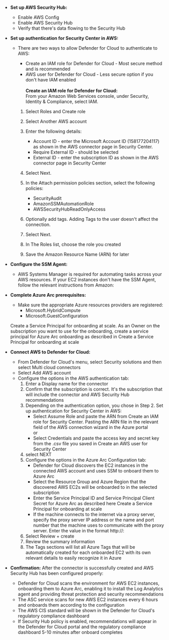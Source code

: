 * **Set up AWS Security Hub:**
  * Enable AWS Config
  * Enable AWS Security Hub
  * Verify that there's data flowing to the Security Hub

* **Set up authentication for Security Center in AWS:**
  * There are two ways to allow Defender for Cloud to authenticate to AWS:
    * Create an IAM role for Defender for Cloud - Most secure method and is recommended
    * AWS user for Defender for Cloud - Less secure option if you don't have IAM enabled<br><br>
  **Create an IAM role for Defender for Cloud:** <br>
    From your Amazon Web Services console, under Security, Identity & Compliance, select IAM.<br>

    1) Select Roles and Create role
    2) Select Another AWS account
    3) Enter the following details:

       * Account ID - enter the Microsoft Account ID (158177204117) as shown in the AWS connector page in Security Center.
       * Require External ID - should be selected
       * External ID - enter the subscription ID as shown in the AWS connector page in Security Center

     4) Select Next.

     5) In the Attach permission policies section, select the following policies:

        * SecurityAudit
        * AmazonSSMAutomationRole
        * AWSSecurityHubReadOnlyAccess

      6) Optionally add tags. Adding Tags to the user doesn't affect the connection.

      7) Select Next.

      8) In The Roles list, choose the role you created
      9) Save the Amazon Resource Name (ARN) for later

* **Configure the SSM Agent:**
  * AWS Systems Manager is required for automating tasks across your AWS resources. If your EC2 instances don't have the SSM Agent, follow the relevant instructions from Amazon:<br>
* **Complete Azure Arc prerequisites:**
  * Make sure the appropriate Azure resources providers are registered:
    * Microsoft.HybridCompute
    * Microsoft.GuestConfiguration<br>

  Create a Service Principal for onboarding at scale. As an Owner on the subscription you want to use for the onboarding, create a service principal for Azure Arc onboarding as described in Create a Service Principal for onboarding at scale

* **Connect AWS to Defender for Cloud:**
  * From Defender for Cloud's menu, select Security solutions and then select Multi cloud connectors
  * Select Add AWS account
  * Configure the options in the AWS authentication tab:
    1) Enter a Display name for the connector
    2) Confirm that the subscription is correct. It's the subscription that will include the connector and AWS Security Hub recommendations
    3) Depending on the authentication option, you chose in Step 2. Set up authentication for Security Center in AWS:
       * Select Assume Role and paste the ARN from Create an IAM role for Security Center. Pasting the ARN file in the relevant field of the AWS connection wizard in the Azure portal<br>
        or
       * Select Credentials and paste the access key and secret key from the .csv file you saved in Create an AWS user for Security Center
    4) select NEXT
    5) Configure the options in the Azure Arc Configuration tab:
       * Defender for Cloud discovers the EC2 instances in the connected AWS account and uses SSM to onboard them to Azure Arc
       * Select the Resource Group and Azure Region that the discovered AWS EC2s will be onboarded to in the selected subscription
       * Enter the Service Principal ID and Service Principal Client Secret for Azure Arc as described here Create a Service Principal for onboarding at scale
       * If the machine connects to the internet via a proxy server, specify the proxy server IP address or the name and port number that the machine uses to communicate with the proxy server. Enter the value in the format http://<proxyURL>:<proxyport>
    6) Select Review + create
    7) Review the summary information
    8) The Tags sections will list all Azure Tags that will be automatically created for each onboarded EC2 with its own relevant details to easily recognize it in Azure

* **Confirmation:**
  After the connector is successfully created and AWS Security Hub has been configured properly:
  * Defender for Cloud scans the environment for AWS EC2 instances, onboarding them to Azure Arc, enabling it to install the Log Analytics agent and providing threat protection and security recommendations
  * The ASC service scans for new AWS EC2 instances every 6 hours and onboards them according to the configuration
  * The AWS CIS standard will be shown in the Defender for Cloud's regulatory compliance dashboard
  * If Security Hub policy is enabled, recommendations will appear in the Defender for Cloud portal and the regulatory compliance dashboard 5-10 minutes after onboard completes
